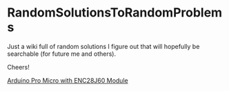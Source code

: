 # RandomSolutionsToRandomProblems

Just a wiki full of random solutions I figure out that will hopefully be searchable (for future me and others).


Cheers!


[Arduino Pro Micro with ENC28J60 Module](https://github.com/Buggitt/RandomSolutionsToRandomProblems/wiki/Arduino-Pro-Micro-with-ENC28J60-Module)
